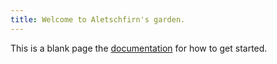 ```yaml
---
title: Welcome to Aletschfirn's garden.
---
```


This is a blank page the [documentation](https://quartz.jzhao.xyz) for how to get started.

